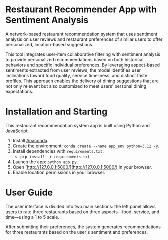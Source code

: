 # Restaurant Recommender App with Sentiment Analysis
A network-based restaurant recommendation system that uses sentiment analysis on user reviews and restaurant preferences of similar users to offer personalized, location-based suggestions.

This tool integrates user-item collaborative filtering with sentiment analysis to provide personalized recommendations based on both historical behaviors and specific individual preferences. By leveraging aspect-based sentiments extracted from user reviews, the model identifies user inclinations toward food quality, service timeliness, and distinct taste profiles. This approach enables the delivery of dining suggestions that are not only relevant but also customized to meet users’ personal dining expectations.

# Installation and Starting  
This restaurant recommendation system app is built using Python and JavaScript.

1. Install [Anaconda](https://www.anaconda.com/download).  
2. Create the environment: `conda create --name app_env python=3.12 -y`. 
3. Install dependencies with `requirements.txt`: 
    - `pip install -r requirements.txt`
3. Launch the app: `python app.py`.  
4. Open [http://127.0.0.1:5000/](http://127.0.0.1:5000/) in your browser.  
5. Enable location permissions in your browser.  

# User Guide  
The user interface is divided into two main sections: the left panel allows users to rate three restaurants based on three aspects—food, service, and time—using a 1 to 5 scale.

After submitting their preferences, the system generates recommendations for three restaurants based on the user's sentiment and preferences.
